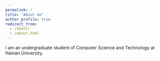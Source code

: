 ```yaml
---
permalink: /
title: "About me"
author_profile: true
redirect_from: 
  - /about/
  - /about.html
---
```

I am an undergraduate student of Computer Science and Technology at Hainan University.
